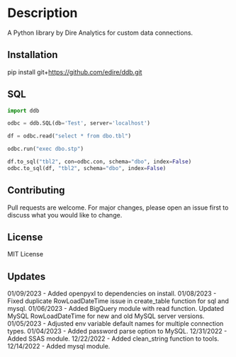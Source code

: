 # Description

A Python library by Dire Analytics for custom data connections.

## Installation

pip install git+https://github.com/edire/ddb.git

## SQL

```python
import ddb

odbc = ddb.SQL(db='Test', server='localhost')

df = odbc.read("select * from dbo.tbl")

odbc.run("exec dbo.stp")

df.to_sql("tbl2", con=odbc.con, schema="dbo", index=False)
odbc.to_sql(df, "tbl2", schema="dbo", index=False)
```

## Contributing

Pull requests are welcome. For major changes, please open an issue first to discuss what you would like to change.

## License

MIT License

## Updates

01/09/2023 - Added openpyxl to dependencies on install.
01/08/2023 - Fixed duplicate RowLoadDateTime issue in create_table function for sql and mysql.
01/06/2023 - Added BigQuery module with read function.  Updated MySQL RowLoadDateTime for new and old MySQL server versions.
01/05/2023 - Adjusted env variable default names for multiple connection types.
01/04/2023 - Added password parse option to MySQL.
12/31/2022 - Added SSAS module.
12/22/2022 - Added clean_string function to tools.
12/14/2022 - Added mysql module.